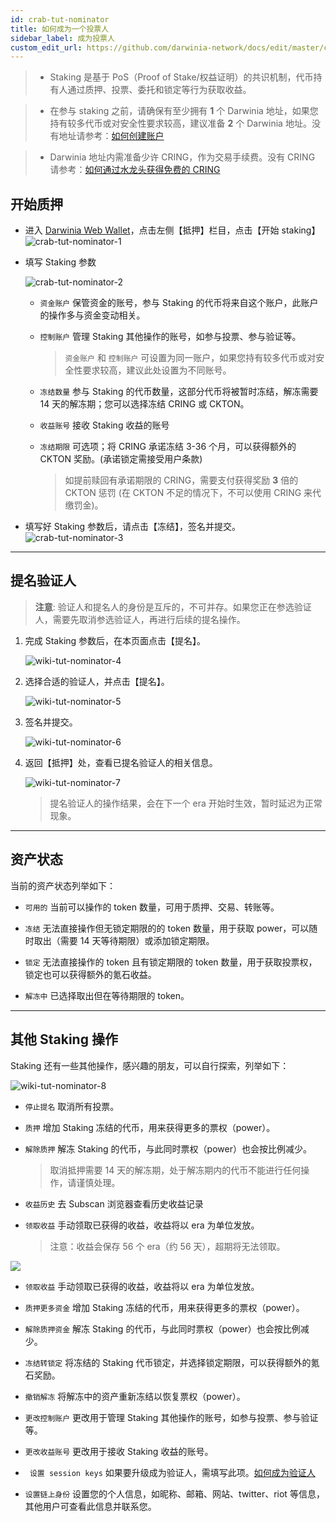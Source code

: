 ```yaml
---
id: crab-tut-nominator
title: 如何成为一个投票人
sidebar_label: 成为投票人
custom_edit_url: https://github.com/darwinia-network/docs/edit/master/content/zh-CN/crab-tut-nominator.md
---
```

> - Staking 是基于 PoS（Proof of Stake/权益证明）的共识机制，代币持有人通过质押、投票、委托和锁定等行为获取收益。

> - 在参与 staking 之前，请确保有至少拥有 **1** 个 Darwinia 地址，如果您持有较多代币或对安全性要求较高，建议准备 **2** 个 Darwinia 地址。没有地址请参考：[如何创建账户](https://docs.darwinia.network/docs/zh-CN/crab-tut-create-account)

> - Darwinia 地址内需准备少许 CRING，作为交易手续费。没有 CRING 请参考：[如何通过水龙头获得免费的 CRING](https://docs.darwinia.network/docs/zh-CN/crab-tut-claim-cring)

## 开始质押

- 进入 [Darwinia Web Wallet](https://apps.darwinia.network)，点击左侧【抵押】栏目，点击【开始 staking】  
  ![crab-tut-nominator-1](assets/crab-tut-nominator-1.png)


- 填写 Staking 参数  
  
  ![crab-tut-nominator-2](assets/crab-tut-nominator-2.png)
    - ` 资金账户 ` 保管资金的账号，参与 Staking 的代币将来自这个账户，此账户的操作多与资金变动相关。
    - ` 控制账户 ` 管理 Staking 其他操作的账号，如参与投票、参与验证等。
  
      > ` 资金账户 ` 和 ` 控制账户 ` 可设置为同一账户，如果您持有较多代币或对安全性要求较高，建议此处设置为不同账号。  

    -  ` 冻结数量 ` 参与 Staking 的代币数量，这部分代币将被暂时冻结，解冻需要 14 天的解冻期；您可以选择冻结 CRING 或 CKTON。
    - ` 收益账号 ` 接收 Staking 收益的账号
    - ` 冻结期限 ` 可选项；将 CRING 承诺冻结 3-36 个月，可以获得额外的 CKTON 奖励。(承诺锁定需接受用户条款)
  
      > 如提前赎回有承诺期限的 CRING，需要支付获得奖励 **3** 倍的 CKTON 惩罚 (在 CKTON 不足的情况下，不可以使用 CRING 来代缴罚金)。

- 填写好 Staking 参数后，请点击【冻结】，签名并提交。  
  ![crab-tut-nominator-3](assets/crab-tut-nominator-3.png)

<hr />

## 提名验证人

> **注意**: 验证人和提名人的身份是互斥的，不可并存。如果您正在参选验证人，需要先取消参选验证人，再进行后续的提名操作。

1. 完成 Staking 参数后，在本页面点击【提名】。
   
   ![wiki-tut-nominator-4](assets/wiki-tut-nominator-4-cn.png)
  
2. 选择合适的验证人，并点击【提名】。
   
   ![wiki-tut-nominator-5](assets/wiki-tut-nominator-5-cn.png)

3. 签名并提交。
   
   ![wiki-tut-nominator-6](assets/wiki-tut-nominator-6-cn.png)

4. 返回【抵押】处，查看已提名验证人的相关信息。
   
   ![wiki-tut-nominator-7](assets/wiki-tut-nominator-7-cn.png)

     > 提名验证人的操作结果，会在下一个 era 开始时生效，暂时延迟为正常现象。

<hr />

## 资产状态

当前的资产状态列举如下：
- ` 可用的 ` 当前可以操作的 token 数量，可用于质押、交易、转账等。
  
- ` 冻结 ` 无法直接操作但无锁定期限的的 token 数量，用于获取 power，可以随时取出（需要 14 天等待期限）或添加锁定期限。
  
- ` 锁定 ` 无法直接操作的 token 且有锁定期限的 token 数量，用于获取投票权，锁定也可以获得额外的氪石收益。

- ` 解冻中 ` 已选择取出但在等待期限的 token。

<hr />

## 其他 Staking 操作

Staking 还有一些其他操作，感兴趣的朋友，可以自行探索，列举如下：

![wiki-tut-nominator-8](assets/wiki-tut-nominator-8-cn.png)

  - ` 停止提名 ` 取消所有投票。

  - ` 质押 `  增加 Staking 冻结的代币，用来获得更多的票权（power）。

  - ` 解除质押 ` 解冻 Staking 的代币，与此同时票权（power）也会按比例减少。
  
     > 取消抵押需要 14 天的解冻期，处于解冻期内的代币不能进行任何操作，请谨慎处理。

  - ` 收益历史 ` 去 Subscan 浏览器查看历史收益记录
  
  - ` 领取收益 ` 手动领取已获得的收益，收益将以 era 为单位发放。

     > 注意：收益会保存 56 个 era（约 56 天），超期将无法领取。

  ![](assets/wiki-tut-nominator-9-cn.png)

  - ` 领取收益 ` 手动领取已获得的收益，收益将以 era 为单位发放。
  
  - ` 质押更多资金 ` 增加 Staking 冻结的代币，用来获得更多的票权（power）。

  - ` 解除质押资金 ` 解冻 Staking 的代币，与此同时票权（power）也会按比例减少。

  - ` 冻结转锁定 ` 将冻结的 Staking 代币锁定，并选择锁定期限，可以获得额外的氪石奖励。

  - ` 撤销解冻 ` 将解冻中的资产重新冻结以恢复票权（power）。

  - ` 更改控制账户 ` 更改用于管理 Staking 其他操作的账号，如参与投票、参与验证等。

  - ` 更改收益账号 ` 更改用于接收 Staking 收益的账号。

  - ` 设置 session keys` 如果要升级成为验证人，需填写此项。[如何成为验证人](https://docs.darwinia.network/docs/zh-CN/wiki-tut-validator)

  - ` 设置链上身份 ` 设置您的个人信息，如昵称、邮箱、网站、twitter、riot 等信息，其他用户可查看此信息并联系您。
